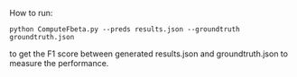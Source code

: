 
How to run:

`python ComputeFbeta.py --preds results.json --groundtruth groundtruth.json`

to get the F1 score between generated results.json and groundtruth.json to measure the performance.